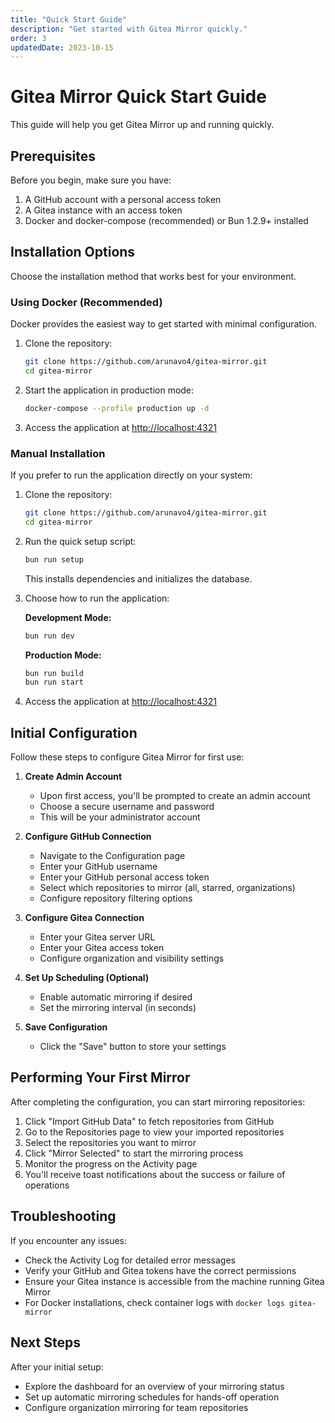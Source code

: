 ```yaml
---
title: "Quick Start Guide"
description: "Get started with Gitea Mirror quickly."
order: 3
updatedDate: 2023-10-15
---
```


<div class="mb-6">
  <h1 class="text-2xl font-bold text-foreground">Gitea Mirror Quick Start Guide</h1>
  <p class="text-muted-foreground mt-2">This guide will help you get Gitea Mirror up and running quickly.</p>
</div>

## Prerequisites

Before you begin, make sure you have:

1. <span class="font-semibold text-foreground">A GitHub account with a personal access token</span>
2. <span class="font-semibold text-foreground">A Gitea instance with an access token</span>
3. <span class="font-semibold text-foreground">Docker and docker-compose (recommended) or Bun 1.2.9+ installed</span>

## Installation Options

Choose the installation method that works best for your environment.

### Using Docker (Recommended)

Docker provides the easiest way to get started with minimal configuration.

1. Clone the repository:
   ```bash
   git clone https://github.com/arunavo4/gitea-mirror.git
   cd gitea-mirror
   ```

2. Start the application in production mode:
   ```bash
   docker-compose --profile production up -d
   ```

3. Access the application at [http://localhost:4321](http://localhost:4321)

### Manual Installation

If you prefer to run the application directly on your system:

1. Clone the repository:
   ```bash
   git clone https://github.com/arunavo4/gitea-mirror.git
   cd gitea-mirror
   ```

2. Run the quick setup script:
   ```bash
   bun run setup
   ```
   This installs dependencies and initializes the database.

3. Choose how to run the application:

   **Development Mode:**
   ```bash
   bun run dev
   ```

   **Production Mode:**
   ```bash
   bun run build
   bun run start
   ```

4. Access the application at [http://localhost:4321](http://localhost:4321)

## Initial Configuration

Follow these steps to configure Gitea Mirror for first use:

1. **Create Admin Account**
   - Upon first access, you'll be prompted to create an admin account
   - Choose a secure username and password
   - This will be your administrator account

2. **Configure GitHub Connection**
   - Navigate to the Configuration page
   - Enter your GitHub username
   - Enter your GitHub personal access token
   - Select which repositories to mirror (all, starred, organizations)
   - Configure repository filtering options

3. **Configure Gitea Connection**
   - Enter your Gitea server URL
   - Enter your Gitea access token
   - Configure organization and visibility settings

4. **Set Up Scheduling (Optional)**
   - Enable automatic mirroring if desired
   - Set the mirroring interval (in seconds)

5. **Save Configuration**
   - Click the "Save" button to store your settings

## Performing Your First Mirror

After completing the configuration, you can start mirroring repositories:

1. Click "Import GitHub Data" to fetch repositories from GitHub
2. Go to the Repositories page to view your imported repositories
3. Select the repositories you want to mirror
4. Click "Mirror Selected" to start the mirroring process
5. Monitor the progress on the Activity page
6. You'll receive toast notifications about the success or failure of operations

## Troubleshooting

If you encounter any issues:

- Check the Activity Log for detailed error messages
- Verify your GitHub and Gitea tokens have the correct permissions
- Ensure your Gitea instance is accessible from the machine running Gitea Mirror
- For Docker installations, check container logs with `docker logs gitea-mirror`

## Next Steps

After your initial setup:

- Explore the dashboard for an overview of your mirroring status
- Set up automatic mirroring schedules for hands-off operation
- Configure organization mirroring for team repositories

